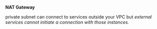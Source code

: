
**NAT Gateway**

private subnet can connect to services outside your VPC but *external services cannot initiate a connection with those instances.*